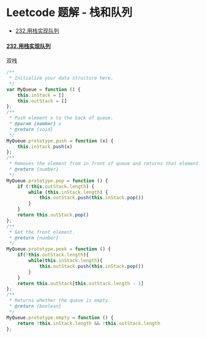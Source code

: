 ﻿# Leetcode 题解 - 栈和队列
* [232.用栈实现队列](https://github.com/limingzhu0916/leetcode-JavaScript/blob/main/notes/Leetcode-栈和队列.md#232用栈实现队列)

#### [232.用栈实现队列](https://leetcode-cn.com/problems/implement-queue-using-stacks/)
双栈
```javascript
/**
 * Initialize your data structure here.
 */
var MyQueue = function () {
    this.inStack = []
    this.outStack = []
};
/**
 * Push element x to the back of queue. 
 * @param {number} x
 * @return {void}
 */
MyQueue.prototype.push = function (x) {
    this.inStack.push(x)
};
/**
 * Removes the element from in front of queue and returns that element.
 * @return {number}
 */
MyQueue.prototype.pop = function () {
    if (!this.outStack.length) {
        while (this.inStack.length) {
            this.outStack.push(this.inStack.pop())
        }
    }
    return this.outStack.pop()
};
/**
 * Get the front element.
 * @return {number}
 */
MyQueue.prototype.peek = function () {
    if(!this.outStack.length){
        while(this.inStack.length){
            this.outStack.push(this.inStack.pop())
        }
    }
    return this.outStack[this.outStack.length - 1]
};
/**
 * Returns whether the queue is empty.
 * @return {boolean}
 */
MyQueue.prototype.empty = function () {
    return !this.inStack.length && !this.outStack.length
};
```

